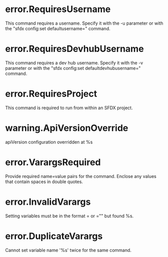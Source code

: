 # error.RequiresUsername

This command requires a username. Specify it with the -u parameter or with the "sfdx config:set defaultusername=<username>" command.

# error.RequiresDevhubUsername

This command requires a dev hub username. Specify it with the -v parameter or with the "sfdx config:set defaultdevhubusername=<username>" command.

# error.RequiresProject

This command is required to run from within an SFDX project.

# warning.ApiVersionOverride

apiVersion configuration overridden at %s

# error.VarargsRequired

Provide required name=value pairs for the command. Enclose any values that contain spaces in double quotes.

# error.InvalidVarargs

Setting variables must be in the format <key>=<value> or <key>="<value with spaces>" but found %s.

# error.DuplicateVarargs

Cannot set variable name '%s' twice for the same command.
